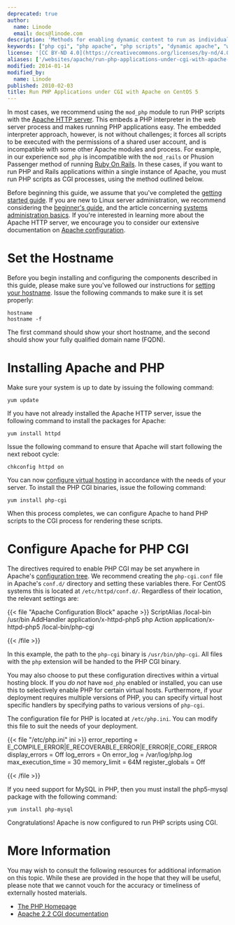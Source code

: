 ```yaml
---
deprecated: true
author:
  name: Linode
  email: docs@linode.com
description: 'Methods for enabling dynamic content to run as individual users with PHP on CentOS 5.'
keywords: ["php cgi", "php apache", "php scripts", "dynamic apache", "web applications"]
license: '[CC BY-ND 4.0](https://creativecommons.org/licenses/by-nd/4.0)'
aliases: ['/websites/apache/run-php-applications-under-cgi-with-apache-on-centos-5/','/web-servers/apache/php-cgi/centos-5/']
modified: 2014-01-14
modified_by:
  name: Linode
published: 2010-02-03
title: Run PHP Applications under CGI with Apache on CentOS 5
---
```




In most cases, we recommend using the `mod_php` module to run PHP scripts with the [Apache HTTP server](/docs/web-servers/apache/). This embeds a PHP interpreter in the web server process and makes running PHP applications easy. The embedded interpreter approach, however, is not without challenges; it forces all scripts to be executed with the permissions of a shared user account, and is incompatible with some other Apache modules and process. For example, in our experience `mod_php` is incompatible with the `mod_rails` or Phusion Passenger method of running [Ruby On Rails](/docs/development/ror/). In these cases, if you want to run PHP and Rails applications within a single instance of Apache, you must run PHP scripts as CGI processes, using the method outlined below.

Before beginning this guide, we assume that you've completed the [getting started guide](/docs/getting-started/). If you are new to Linux server administration, we recommend considering the [beginner's guide](/docs/platform/billing-and-support/linode-beginners-guide/), and the article concerning [systems administration basics](/docs/tools-reference/linux-system-administration-basics/). If you're interested in learning more about the Apache HTTP server, we encourage you to consider our extensive documentation on [Apache configuration](/docs/web-servers/apache/).

# Set the Hostname

Before you begin installing and configuring the components described in this guide, please make sure you've followed our instructions for [setting your hostname](/docs/getting-started/#setting-the-hostname). Issue the following commands to make sure it is set properly:

    hostname
    hostname -f

The first command should show your short hostname, and the second should show your fully qualified domain name (FQDN).

# Installing Apache and PHP

Make sure your system is up to date by issuing the following command:

    yum update

If you have not already installed the Apache HTTP server, issue the following command to install the packages for Apache:

    yum install httpd

Issue the following command to ensure that Apache will start following the next reboot cycle:

    chkconfig httpd on

You can now [configure virtual hosting](/docs/web-servers/apache/apache-2-web-server-on-centos-5/#configure-apache) in accordance with the needs of your server. To install the PHP CGI binaries, issue the following command:

    yum install php-cgi

When this process completes, we can configure Apache to hand PHP scripts to the CGI process for rendering these scripts.

# Configure Apache for PHP CGI

The directives required to enable PHP CGI may be set anywhere in Apache's [configuration tree](/docs/web-servers/apache-tips-and-tricks/apache-configuration-basics/). We recommend creating the `php-cgi.conf` file in Apache's `conf.d/` directory and setting these variables there. For CentOS systems this is located at `/etc/httpd/conf.d/`. Regardless of their location, the relevant settings are:

{{< file "Apache Configuration Block" apache >}}
ScriptAlias /local-bin /usr/bin
AddHandler application/x-httpd-php5 php
Action application/x-httpd-php5 /local-bin/php-cgi

{{< /file >}}


In this example, the path to the `php-cgi` binary is `/usr/bin/php-cgi`. All files with the `php` extension will be handed to the PHP CGI binary.

You may also choose to put these configuration directives within a virtual hosting block. If you *do not* have `mod_php` enabled or installed, you can use this to selectively enable PHP for certain virtual hosts. Furthermore, if your deployment requires multiple versions of PHP, you can specify virtual host specific handlers by specifying paths to various versions of `php-cgi`.

The configuration file for PHP is located at `/etc/php.ini`. You can modify this file to suit the needs of your deployment.

{{< file "/etc/php.ini" ini >}}
error_reporting = E_COMPILE_ERROR|E_RECOVERABLE_ERROR|E_ERROR|E_CORE_ERROR
display_errors = Off
log_errors = On
error_log = /var/log/php.log
max_execution_time = 30
memory_limit = 64M
register_globals = Off

{{< /file >}}


If you need support for MySQL in PHP, then you must install the php5-mysql package with the following command:

    yum install php-mysql

Congratulations! Apache is now configured to run PHP scripts using CGI.

# More Information

You may wish to consult the following resources for additional information on this topic. While these are provided in the hope that they will be useful, please note that we cannot vouch for the accuracy or timeliness of externally hosted materials.

- [The PHP Homepage](http://php.net/)
- [Apache 2.2 CGI documentation](http://httpd.apache.org/docs/2.2/howto/cgi.html)
